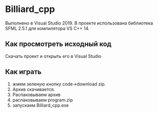 # Billiard_cpp
Выполнено в Visual Studio 2019. В проекте использована библиотека SFML 2.5.1 для компилятора VS C++ 14.

## Как просмотреть исходный код
Скачать проект и открыть его в Visual Studio

## Как играть
1) жмем зеленую кнопку code->download zip. 
2) Архив скачивается. 
3) Распаковываем архив
4) распаковываем program.zip
5) запускаем Billiard_cpp.exe
